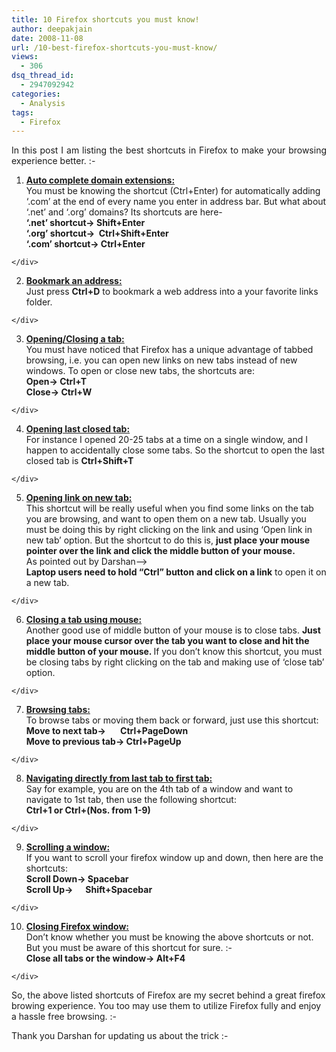 ```yaml
---
title: 10 Firefox shortcuts you must know!
author: deepakjain
date: 2008-11-08
url: /10-best-firefox-shortcuts-you-must-know/
views:
  - 306
dsq_thread_id:
  - 2947092942
categories:
  - Analysis
tags:
  - Firefox
---
```

<p align="justify">
  In this post I am listing the best shortcuts in Firefox to make your browsing experience better. <img src="http://devilsworkshop.org/wp-includes/images/smilies/simple-smile.png" alt=":-)" class="wp-smiley" style="height: 1em; max-height: 1em;" />
</p>

  1. <div>
      <strong><span style="text-decoration: underline">Auto complete domain extensions:<br /> </span></strong>You must be knowing the shortcut (Ctrl+Enter) for automatically adding &#8216;.com&#8217; at the end of every name you enter in address bar. But what about &#8216;.net&#8217; and &#8216;.org&#8217; domains? Its shortcuts are here-<br /> <strong>&#8216;.net&#8217; shortcut-> Shift+Enter<br /> &#8216;.org&#8217; shortcut->  Ctrl+Shift+Enter<br /> &#8216;.com&#8217; shortcut-> Ctrl+Enter<br /> </strong>
    </div>

  2. <div>
      <strong><span style="text-decoration: underline">Bookmark an address:</span><br /> </strong>Just press <strong>Ctrl+D</strong> to bookmark a web address into a your favorite links folder.
    </div>

  3. <div>
      <strong><span style="text-decoration: underline">Opening/Closing a tab:<br /> </span></strong>You must have noticed that Firefox has a unique advantage of tabbed browsing, i.e. you can open new links on new tabs instead of new windows. To open or close new tabs, the shortcuts are:<br /> <strong>Open-> Ctrl+T<br /> Close-> Ctrl+W<br /> </strong>
    </div>

  4. <div>
      <strong><span style="text-decoration: underline">Opening last closed tab:</span></strong><br /> For instance I opened 20-25 tabs at a time on a single window, and I happen to accidentally close some tabs. So the shortcut to open the last closed tab is <strong>Ctrl+Shift+T<br /> </strong>
    </div>

  5. <div>
      <strong><span style="text-decoration: underline">Opening link on new tab:</span></strong><br /> This shortcut will be really useful when you find some links on the tab you are browsing, and want to open them on a new tab. Usually you must be doing this by right clicking on the link and using &#8216;Open link in new tab&#8217; option. But the shortcut to do this is, <strong>just place your mouse pointer over the link and click the middle button of your mouse.<br /> </strong>As pointed out by Darshan&#8211;><br /> <strong>Laptop users need to hold &#8220;Ctrl&#8221; button</strong> <strong>and click on a link</strong> to open it on a new tab.
    </div>

  6. <div>
      <strong><span style="text-decoration: underline">Closing a tab using mouse:<br /> </span></strong>Another good use of middle button of your mouse is to close tabs. <strong>Just place your mouse cursor over the tab you want to close and hit the middle button of your mouse. </strong>If you don&#8217;t know this shortcut, you must be closing tabs by right clicking on the tab and making use of &#8216;close tab&#8217; option.
    </div>

  7. <div>
      <strong><span style="text-decoration: underline">Browsing tabs:<br /> </span></strong>To browse tabs or moving them back or forward, just use this shortcut:<br /> <strong>Move to next tab->       Ctrl+PageDown<br /> Move to previous tab-> Ctrl+PageUp<br /> </strong>
    </div>

  8. <div>
      <strong><span style="text-decoration: underline">Navigating directly from last tab to first tab:<br /> </span></strong>Say for example, you are on the 4th tab of a window and want to navigate to 1st tab, then use the following shortcut:<br /> <strong>Ctrl+1 or Ctrl+(Nos. from 1-9)<br /> </strong>
    </div>

  9. <div>
      <strong><span style="text-decoration: underline">Scrolling a window:<br /> </span></strong>If you want to scroll your firefox window up and down, then here are the shortcuts:<br /> <strong>Scroll Down-> Spacebar<br /> Scroll Up->      Shift+Spacebar<br /> </strong>
    </div>

 10. <div>
      <strong><span style="text-decoration: underline">Closing Firefox window:<br /> </span></strong>Don&#8217;t know whether you must be knowing the above shortcuts or not. But you must be aware of this shortcut for sure. <img src="http://devilsworkshop.org/wp-includes/images/smilies/simple-smile.png" alt=":-)" class="wp-smiley" style="height: 1em; max-height: 1em;" /><br /> <strong>Close all tabs or the window-> Alt+F4</strong>
    </div>

So, the above listed shortcuts of Firefox are my secret behind a great firefox browing experience. You too may use them to utilize Firefox fully and enjoy a hassle free browsing. <img src="http://devilsworkshop.org/wp-includes/images/smilies/simple-smile.png" alt=":-)" class="wp-smiley" style="height: 1em; max-height: 1em;" />

Thank you Darshan for updating us about the trick <img src="http://devilsworkshop.org/wp-includes/images/smilies/simple-smile.png" alt=":-)" class="wp-smiley" style="height: 1em; max-height: 1em;" />
